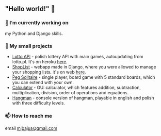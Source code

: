 ## "Hello world!" 👋

### 🔭 I’m currently working on
my Python and Django skills.

### :floppy_disk: My small projects
* [Lotto API](https://github.com/mbajus/lotto_api) - polish lottery API with main games, autoupdating from lotto.pl. It's on heroku [here](https://api-lotto.herokuapp.com/).
* [ShopList](https://github.com/mbajus/shoplist_django) - webapp made in Django, where you were allowed to manage your shopping lists. It's on web [here](https://mbajus.pythonanywhere.com/).
* [Peg Solitaire](https://github.com/mbajus/peg_solitaire) - single player, board game with 5 standard boards, which you can extend with your own.
* [Calculator](https://github.com/mbajus/calculator) - GUI calculator, which features addition, subtraction, multiplication, division, order of operations and equations.
* [Hangman](https://github.com/mbajus/hangman) - console version of hangman, playable in english and polish with three difficulty levels.

### 📫 How to reach me
email [mjbajus@gmail.com](mailto:mjbajus@gmail.com)


